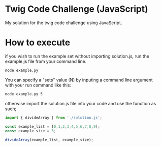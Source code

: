 
# Twig Code Challenge (JavaScript)

My solution for the twig code challenge using JavaScript.

# How to execute

if you wish to run the example set without importing solution.js, run the example.js file from your command line.

``` bash
node example.py
```

You can specify a "sets" value (N) by inputing a command line argument with your run command like this:

``` bash
node example.py 5
```

otherwise import the solution.js file into your code and use the function as such;

``` javascript
import { divideArray } from './solution.js';

const example_list = [0,1,2,3,4,5,6,7,8,9];
const example_size = 5;

divideArray(example_list, example_size);
```
